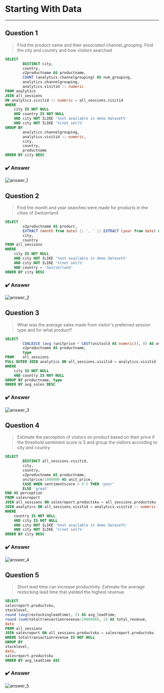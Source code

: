 # Starting With Data
---


## Question 1
> Find the product name and their associated channel_grouping. Find the city and country and how visitors searched

```sql
SELECT
		DISTINCT city,
		country,
		v2productname AS productname,
		COUNT (analytics.channelgrouping) AS num_grouping,
		analytics.channelgrouping,
		analytics.visitid :: numeric
FROM analytics
JOIN all_sessions
ON analytics.visitid :: numeric = all_sessions.visitid
WHERE 
	city IS NOT NULL
	AND country IS NOT NULL
	AND city NOT ILIKE '%not available in demo dataset%'
    AND city NOT ILIKE '%(not set)%'
GROUP BY
		analytics.channelgrouping,
		analytics.visitid :: numeric,
		city,
		country,
		productname
ORDER BY city DESC
```

### :heavy_check_mark: Answer

![answer_1](./image/product_name_and_their_associated_channel_grouping.png)


## Question 2
> Find the month and year searches were made for products in the cities of Switzerland

```sql
SELECT
		v2productname AS product,
		EXTRACT (month from date) || ', ' || EXTRACT (year from date) AS month_year,
		city,
		country
FROM all_sessions
WHERE
	city IS NOT NULL
	AND city NOT ILIKE '%not available in demo dataset%'
    AND city NOT ILIKE '%(not set)%'
	AND country = 'Switzerland'
ORDER BY city DESC
```

### :heavy_check_mark: Answer

![answer_2](./image/the_month_and_year_searches_were_made_for_products_in_the_cities_of_Switzerland.png)


## Question 3
> What was the average sales made from visitor's preferred session type and for what product?

```sql
SELECT
		COALESCE (avg (unitprice * CAST(unitsold AS numeric)), 0) AS avg_sales,
		v2productname AS productname,
		type
FROM 	all_sessions
FULL OUTER JOIN analytics ON all_sessions.visitid = analytics.visitid :: numeric
WHERE
	city IS NOT NULL
	AND country IS NOT NULL
GROUP BY productname, type
ORDER BY avg_sales DESC
```


### :heavy_check_mark: Answer

![answer_3](./image/the_average_sales_made_from_visitor's_preferred_session_type_and_for_what_product.png)


## Question 4
> Estimate the perception of visitors on product based on their price if the threshold sentiment score is 5 and group the visitors according to city and country

```sql
SELECT
		DISTINCT all_sessions.visitid,
		city, 
		country,
		v2productname AS productname,
		unitprice/1000000 AS unit_price,
		CASE WHEN sentimentscore < 0.5 THEN 'poor'
		ELSE 'great'
END AS perception
FROM salesreport
JOIN all_sessions ON salesreport.productsku = all_sessions.productsku
JOIN analytics ON all_sessions.visitid = analytics.visitid :: numeric
WHERE
	country IS NOT NULL
	AND city IS NOT NULL
	AND city NOT ILIKE '%not available in demo dataset%'
    AND city NOT ILIKE '%(not set)%'
ORDER BY city DESC
```

### :heavy_check_mark: Answer

![answer_4](./image/the_perception_of_visitors_on_product_based_on_their_price_if_the_threshold_sentiment_score_is_5.png)


## Question 5
> Short lead time can increase productivity. Estimate the average restocking lead time that yielded the highest revenue

```sql
SELECT
salesreport.productsku,
stocklevel,
round (avg(restockingleadtime), 2) AS avg_leadtime,
round (sum(totaltransactionrevenue/1000000), 2) AS total_revenue,
date
FROM all_sessions
JOIN salesreport ON all_sessions.productsku = salesreport.productsku
WHERE totaltransactionrevenue IS NOT NULL
GROUP BY
stocklevel,
date,
salesreport.productsku
ORDER BY avg_leadtime ASC
```

### :heavy_check_mark: Answer

![answer_5](./image/the_average_restocking_lead_time_that_yielded_the_highest_revenue.png)

